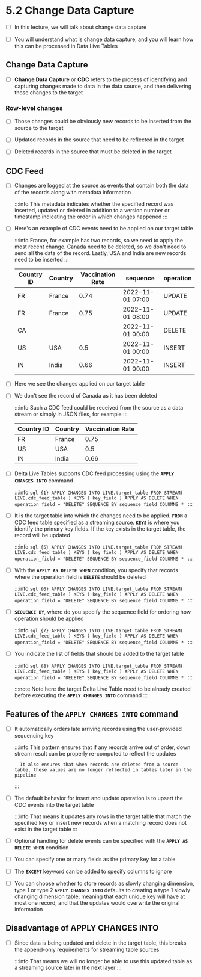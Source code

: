 # 5.2 Change Data Capture

- [ ] In this lecture, we will talk about change data capture<br/>

- [ ] You will understand what is change data capture, and you will learn how this can be processed in Data Live Tables

## Change Data Capture

- [ ] **Change Data Capture** or **CDC** refers to the process of identifying and capturing changes made to data in the data source, and then delivering those changes to the target

### Row-level changes

- [ ] Those changes could be obviously new records to be inserted from the source to the target<br/>

- [ ] Updated records in the source that need to be reflected in the target<br/>

- [ ] Deleted records in the source that must be deleted in the target

## CDC Feed

- [ ] Changes are logged at the source as events that contain both the data of the records along with metadata information

    :::info
        This metadata indicates whether the specified record was inserted, updated or deleted in addition to a version number or timestamp indicating the order in which changes happened
    :::

- [ ] Here's an example of CDC events need to be applied on our target table

    :::info
        France, for example has two records, so we need to apply the most recent change. Canada need to be deleted, so we don't need to send all the data of the record. Lastly, USA and India are new records need to be inserted
    :::

    | Country ID | Country | Vaccination Rate | sequence | operation |
    |------------|---------|----------------|--------|----------|
    | FR | France | 0.74 | 2022-11-01 07:00 | UPDATE |
    | FR | France | 0.75 | 2022-11-01 08:00 | UPDATE |
    | CA | | | 2022-11-01 00:00 | DELETE |
    | US | USA | 0.5 | 2022-11-01 00:00 | INSERT |
    | IN | India | 0.66 | 2022-11-01 00:00 | INSERT |


- [ ] Here we see the changes applied on our target table<br/>

- [ ] We don't see the record of Canada as it has been deleted

    :::info
        Such a CDC feed could be received from the source as a data stream or simply in JSON files, for example
    :::

    | Country ID | Country | Vaccination Rate |
    |---------|---------|--------|
    | FR | France | 0.75 |
    | US | USA | 0.5 |
    | IN | India | 0.66 |

- [ ] Delta Live Tables supports CDC feed processing using the **`APPLY CHANGES INTO`** command

    :::info
        ```sql {1}
        APPLY CHANGES INTO LIVE.target_table
        FROM STREAM(
            LIVE.cdc_feed_table
        ) KEYS (
            key_field
        ) APPLY AS DELETE WHEN operation_field = "DELETE"
        SEQUENCE BY sequence_field
        COLUMNS *
        ```
    :::

- [ ] It is the target table into which the changes need to be applied. **`FROM`** a CDC feed table specified as a streaming source. **`KEYS`** is where you identify the primary key fields. If the key exists in the target table, the record will be updated

    :::info
        ```sql {5}
        APPLY CHANGES INTO LIVE.target_table
        FROM STREAM(
            LIVE.cdc_feed_table
        ) KEYS (
            key_field
        ) APPLY AS DELETE WHEN operation_field = "DELETE"
        SEQUENCE BY sequence_field
        COLUMNS *
        ```
    :::

- [ ] With the **`APPLY AS DELETE WHEN`** condition, you specify that records where the operation field is **`DELETE`** should be deleted

    :::info
        ```sql {6}
        APPLY CHANGES INTO LIVE.target_table
        FROM STREAM(
            LIVE.cdc_feed_table
        ) KEYS (
            key_field
        ) APPLY AS DELETE WHEN operation_field = "DELETE"
        SEQUENCE BY sequence_field
        COLUMNS *
        ```
    :::

- [ ] **`SEQUENCE BY`**, where do you specify the sequence field for ordering how operation should be applied

    :::info
        ```sql {7}
        APPLY CHANGES INTO LIVE.target_table
        FROM STREAM(
            LIVE.cdc_feed_table
        ) KEYS (
            key_field
        ) APPLY AS DELETE WHEN operation_field = "DELETE"
        SEQUENCE BY sequence_field
        COLUMNS *
        ```
    :::

- [ ] You indicate the list of fields that should be added to the target table

    :::info
        ```sql {8}
        APPLY CHANGES INTO LIVE.target_table
        FROM STREAM(
            LIVE.cdc_feed_table
        ) KEYS (
            key_field
        ) APPLY AS DELETE WHEN operation_field = "DELETE"
        SEQUENCE BY sequence_field
        COLUMNS *
        ```
    :::

    :::note
        Note here the target Delta Live Table need to be already created before executing the **`APPLY CHANGES INTO`** command
    :::

## Features of the **`APPLY CHANGES INTO`** command

- [ ] It automatically orders late arriving records using the user-provided sequencing key

    :::info
        This pattern ensures that if any records arrive out of order, down stream result can be properly re-computed to reflect the updates<br/>

        It also ensures that when records are deleted from a source table, these values are no longer reflected in tables later in the pipeline
    :::

- [ ] The default behavior for insert and update operation is to upsert the CDC events into the target table

    :::info
        That means it updates any rows in the target table that match the specified key or insert new records when a matching record does not exist in the target table
    :::

- [ ] Optional handling for delete events can be specified with the **`APPLY AS DELETE WHEN`** condition<br/>

- [ ] You can specify one or many fields as the primary key for a table<br/>

- [ ] The **`EXCEPT`** keyword can be added to specify columns to ignore<br/>

- [ ] You can choose whether to store records as slowly changing dimension, type 1 or type 2 **`APPLY CHANGES INTO`** defaults to creating a type 1 slowly changing dimension table, meaning that each unique key will have at most one record, and that the updates would overwrite the original information

## Disadvantage of APPLY CHANGES INTO

- [ ] Since data is being updated and delete in the target table, this breaks the append-only requirements for streaming table sources

    :::info
        That means we will no longer be able to use this updated table as a streaming source later in the next layer
    :::
